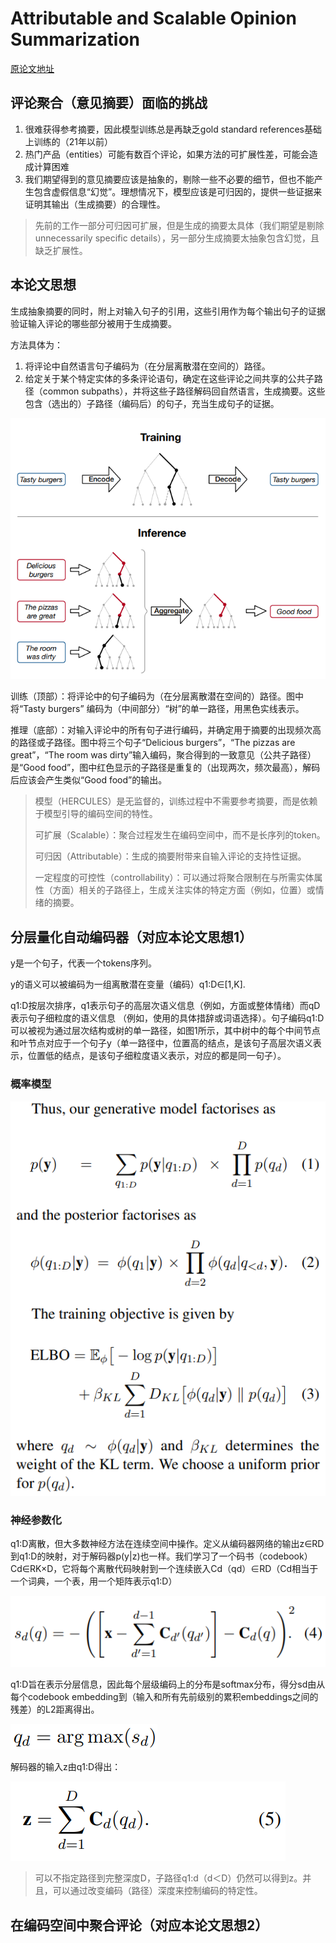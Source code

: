 # Attributable and Scalable Opinion Summarization
[原论文地址](https://aclanthology.org/2023.acl-long.473.pdf)

## 评论聚合（意见摘要）面临的挑战
1. 很难获得参考摘要，因此模型训练总是再缺乏gold standard references基础上训练的（21年以前）
2. 热门产品（entities）可能有数百个评论，如果方法的可扩展性差，可能会造成计算困难
3. 我们期望得到的意见摘要应该是抽象的，剔除一些不必要的细节，但也不能产生包含虚假信息“幻觉”。理想情况下，模型应该是可归因的，提供一些证据来证明其输出（生成摘要）的合理性。

> 先前的工作一部分可归因可扩展，但是生成的摘要太具体（我们期望是剔除unnecessarily specific details），另一部分生成摘要太抽象包含幻觉，且缺乏扩展性。

## 本论文思想
生成抽象摘要的同时，附上对输入句子的引用，这些引用作为每个输出句子的证据验证输入评论的哪些部分被用于生成摘要。

方法具体为：
1. 将评论中自然语言句子编码为（在分层离散潜在空间的）路径。
2. 给定关于某个特定实体的多条评论语句，确定在这些评论之间共享的公共子路径（common subpaths），并将这些子路径解码回自然语言，生成摘要。这些包含（选出的）子路径（编码后）的句子，充当生成句子的证据。

![image](1.png)

训练（顶部）：将评论中的句子编码为（在分层离散潜在空间的）路径。图中将“Tasty burgers” 编码为（中间部分）“树”的单一路径，用黑色实线表示。

推理（底部）：对输入评论中的所有句子进行编码，并确定用于摘要的出现频次高的路径或子路径。图中将三个句子“Delicious burgers”，“The pizzas are great”，“The room 
was dirty”输入编码，聚合得到的一致意见（公共子路径）是“Good food”，图中红色显示的子路径是重复的（出现两次，频次最高），解码后应该会产生类似“Good food”的输出。

> 模型（HERCULES）是无监督的，训练过程中不需要参考摘要，而是依赖于模型引导的编码空间的特性。
>
> 可扩展（Scalable）：聚合过程发生在编码空间中，而不是长序列的token。
>
> 可归因（Attributable）：生成的摘要附带来自输入评论的支持性证据。
>
> 一定程度的可控性（controllability）：可以通过将聚合限制在与所需实体属性（方面）相关的子路径上，生成关注实体的特定方面（例如，位置）或情绪的摘要。

## 分层量化自动编码器（对应本论文思想1）
y是一个句子，代表一个tokens序列。

y的语义可以被编码为一组离散潜在变量（编码）q1:D∈[1,K]. 

q1:D按层次排序，q1表示句子的高层次语义信息（例如，方面或整体情绪）而qD表示句子细粒度的语义信息 （例如，使用的具体措辞或词语选择）。句子编码q1:D可以被视为通过层次结构或树的单一路径，如图1所示，其中树中的每个中间节点和叶节点对应于一个句子y（单一路径中，位置高的结点，是该句子高层次语义表示，位置低的结点，是该句子细粒度语义表示，对应的都是同一句子）。

### 概率模型
![image](2.png)

### 神经参数化
q1:D离散，但大多数神经方法在连续空间中操作。定义从编码器网络的输出z∈RD到q1:D的映射，对于解码器p(y|z)也一样。我们学习了一个码书（codebook）Cd∈RK×D，它将每个离散代码映射到一个连续嵌入Cd（qd）∈RD（Cd相当于一个词典，一个表，用一个矩阵表示q1:D）

![image](3.png)

q1:D旨在表示分层信息，因此每个层级编码上的分布是softmax分布，得分sd由从每个codebook embedding到（输入和所有先前级别的累积embeddings之间的残差）的L2距离得出。

![image](4.png)

解码器的输入z由q1:D得出：

![image](5.png)

> 可以不指定路径到完整深度D，子路径q1:d（d＜D）仍然可以得到z。并且，可以通过改变编码（路径）深度来控制编码的特定性。

## 在编码空间中聚合评论（对应本论文思想2）


